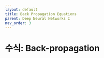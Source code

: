 ```yaml
---
layout: default
title: Back Propagation Equations
parent: Deep Neural Networks I
nav_order: 3
---
```


# 수식: Back-propagation

